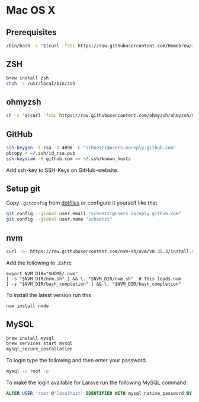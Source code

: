 # Mac OS X

## Prerequisites
```sh
/bin/bash -c "$(curl -fsSL https://raw.githubusercontent.com/Homebrew/install/master/install.sh)"
```

## ZSH
```sh
brew install zsh
chsh -s /usr/local/bin/zsh
```

## ohmyzsh
```sh
sh -c "$(curl -fsSL https://raw.githubusercontent.com/ohmyzsh/ohmyzsh/master/tools/install.sh)"
```

## GitHub
```sh
ssh-keygen -t rsa -b 4096 -C "schnetzi@users.noreply.github.com"
pbcopy < ~/.ssh/id_rsa.pub
ssh-keyscan -H github.com >> ~/.ssh/known_hosts
```

Add ssh-key to SSH-Keys on GitHub-website.

## Setup git
Copy `.gitconfig` from [dotfiles](https://github.com/schnetzi/dotfiles) or configure it yourself like that.

```sh
git config --global user.email "schnetzi@users.noreply.github.com"
git config --global user.name "schnetzi"
```

## nvm
```sh
curl -o- https://raw.githubusercontent.com/nvm-sh/nvm/v0.35.3/install.sh | bash
```

Add the following to .zshrc
```
export NVM_DIR="$HOME/.nvm"
[ -s "$NVM_DIR/nvm.sh" ] && \. "$NVM_DIR/nvm.sh"  # This loads nvm
[ -s "$NVM_DIR/bash_completion" ] && \. "$NVM_DIR/bash_completion"
```
To install the latest version run this
```sh
nvm install node
```

## MySQL
```sh
brew install mysql
brew services start mysql
mysql_secure_installation
```

To login type the following and then enter your password.
```sh
mysql -u root -p
```

To make the login available for Larave run the following MySQL command
```sql
ALTER USER 'root'@'localhost' IDENTIFIED WITH mysql_native_password BY 'root';
```
